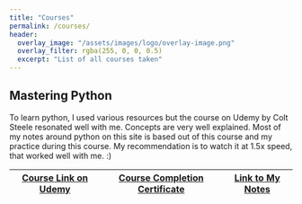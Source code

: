 ```yaml
---
title: "Courses"
permalink: /courses/
header:
  overlay_image: "/assets/images/logo/overlay-image.png"
  overlay_filter: rgba(255, 0, 0, 0.5)
  excerpt: "List of all courses taken"
---
```


## Mastering Python

To learn python, I used various resources but the course on Udemy by Colt Steele resonated well with me. Concepts are very well explained. Most of my notes around python on this site is based out of this course and my practice during this course. My recommendation is to watch it at 1.5x speed, that worked well with me. :)

| **[Course Link on Udemy](https://www.udemy.com/the-modern-python3-bootcamp/learn/v4/overview)** | **[Course Completion Certificate](/assets/images/certificates/modern-python.jpg)** | **[Link to My Notes](/mastering-python/)**|
|---|---|---|

